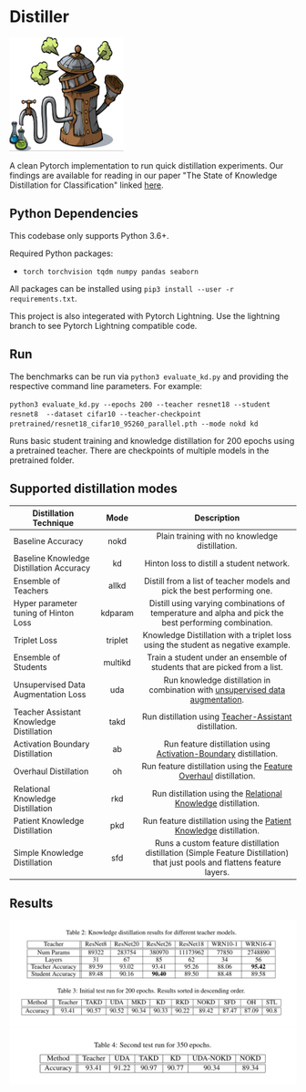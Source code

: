 # Distiller


<img src="distiller.jpg" alt="alt text" width="200" height="200">

A clean Pytorch implementation to run quick distillation experiments. Our findings are available for reading in our paper "The State of Knowledge Distillation for Classification" linked [here](https://arxiv.org/abs/1912.10850).

## Python Dependencies
This codebase only supports Python 3.6+.

Required Python packages:
- `torch torchvision tqdm numpy pandas seaborn`

All packages can be installed using `pip3 install --user -r requirements.txt`.

This project is also integerated with Pytorch Lightning. Use the lightning branch to see Pytorch Lightning compatible code.

## Run
The benchmarks can be run via `python3 evaluate_kd.py` and providing the
respective command line parameters. For example:

`python3 evaluate_kd.py --epochs 200 --teacher resnet18 --student resnet8  --dataset cifar10 --teacher-checkpoint pretrained/resnet18_cifar10_95260_parallel.pth --mode nokd kd`

Runs basic student training and knowledge distillation for 200 epochs using a
pretrained teacher. There are checkpoints of multiple models in the pretrained folder.


## Supported distillation modes

| Distillation Technique        | Mode           | Description     |
| ------------- |:-------------:| :-----:|
| Baseline Accuracy | nokd | Plain training with no knowledge distillation. |
| Baseline Knowledge Distillation Accuracy | kd | Hinton loss to distill a student network. |
| Ensemble of Teachers | allkd | Distill from a list of teacher models and pick the best performing one. |
| Hyper parameter tuning of Hinton Loss | kdparam | Distill using varying combinations of temperature and alpha and pick the best performing combination. |
| Triplet Loss | triplet | Knowledge Distillation with a triplet loss using the student as negative example. |
| Ensemble of Students | multikd | Train a student under an ensemble of students that are picked from a list. |
| Unsupervised Data Augmentation Loss | uda | Run knowledge distillation in combination with [unsupervised data augmentation](https://github.com/google-research/uda). |
| Teacher Assistant Knowledge Distillation | takd | Run distillation using [Teacher-Assistant](https://github.com/imirzadeh/Teacher-Assistant-Knowledge-Distillation) distillation. |
| Activation Boundary Distillation | ab | Run feature distillation using [Activation-Boundary](https://github.com/bhheo/AB) distillation. |
| Overhaul Distillation | oh | Run feature distillation using the [Feature Overhaul](https://github.com/clovaai/overhaul-distillation) distillation. |
| Relational Knowledge Distillation | rkd | Run distillation using the [Relational Knowledge](https://github.com/lenscloth/RKD) distillation. |
| Patient Knowledge Distillation | pkd | Run feature distillation using the [Patient Knowledge](https://github.com/intersun/PKD-for-BERT-Model-Compression) distillation. |
| Simple Knowledge Distillation | sfd | Runs a custom feature distillation distillation (Simple Feature Distillation) that just pools and flattens feature layers. |

## Results

<img src="plots/table.png" alt="alt text" >
<img src="plots/350epoch.png" alt="alt text" >
